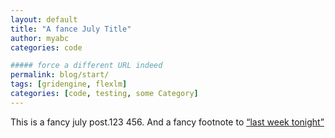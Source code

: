 ```yaml
---
layout: default
title: "A fance July Title"
author: myabc
categories: code

##### force a different URL indeed
permalink: blog/start/
tags: [gridengine, flexlm]
categories: [code, testing, some Category]
---
```


This is a fancy july post.123 456. And a fancy footnote to [“last week tonight”][lastweek]

[lastweek]: https://www.hbo.com/last-week-tonight-with-john-oliver
